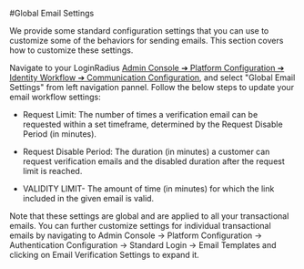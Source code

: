 #Global Email Settings

We provide some standard configuration settings that you can use to customize some of the behaviors for sending emails. This section covers how to customize these settings. 

Navigate to your LoginRadius [Admin Console ➔ Platform Configuration ➔ Identity Workflow  ➔ Communication Configuration](https://adminconsole.loginradius.com/platform-configuration/identity-workflow/communication-configuration/email-configuration), and select "Global Email Settings" from left navigation pannel. Follow the below steps to update your email workflow settings:

- Request Limit: The number of times a verification email can be requested within a set timeframe, determined by the Request Disable Period (in minutes).

- Request Disable Period: The duration (in minutes) a customer can request verification emails and the disabled duration after the request limit is reached. 

- VALIDITY LIMIT- The amount of time (in minutes) for which the link included in the given email is valid.

Note that these settings are global and are applied to all your transactional emails. You can further customize settings for individual transactional emails by navigating to Admin Console -> Platform Configuration -> Authentication Configuration -> Standard Login -> Email Templates and clicking on Email Verification Settings to expand it.  

